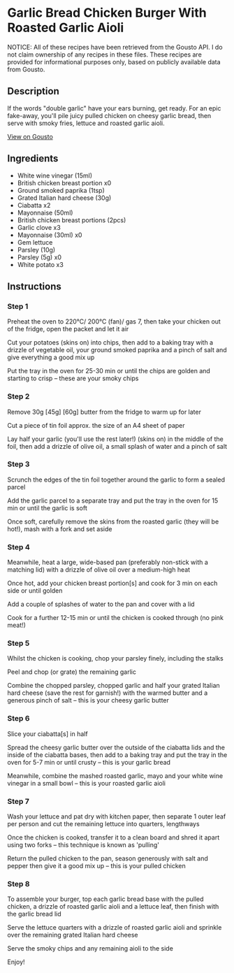 # Garlic Bread Chicken Burger With Roasted Garlic Aioli 

NOTICE: All of these recipes have been retrieved from the Gousto API. I do not claim ownership of any recipes in these files. These recipes are provided for informational purposes only, based on publicly available data from Gousto.

## Description

If the words "double garlic" have your ears burning, get ready. For an epic fake-away, you'll pile juicy pulled chicken on cheesy garlic bread, then serve with smoky fries, lettuce and roasted garlic aioli. 

[View on Gousto](https://www.gousto.co.uk/recipes/cookbook/garlic-bread-chicken-burger-with-roasted-garlic-aioli)

## Ingredients

- White wine vinegar (15ml)
- British chicken breast portion x0
- Ground smoked paprika (1tsp)
- Grated Italian hard cheese (30g)
- Ciabatta x2
- Mayonnaise (50ml)
- British chicken breast portions (2pcs)
- Garlic clove x3
- Mayonnaise (30ml) x0
- Gem lettuce
- Parsley (10g)
- Parsley (5g) x0
- White potato x3

## Instructions


### Step 1

Preheat the oven to 220°C/ 200°C (fan)/ gas 7, then take your chicken out of the fridge, open the packet and let it air

Cut your potatoes (skins on) into chips, then add to a baking tray with a drizzle of vegetable oil, your ground smoked paprika and a pinch of salt and give everything a good mix up

Put the tray in the oven for 25-30 min or until the chips are golden and starting to crisp – these are your smoky chips


### Step 2

Remove 30g <span class="text-purple">[45g]</span> <span class="text-danger">[60g]</span> butter from the fridge to warm up for later

Cut a piece of tin foil approx. the size of an A4 sheet of paper

Lay half your garlic (you'll use the rest later!) (skins on) in the middle of the foil, then add a drizzle of olive oil, a small splash of water and a pinch of salt


### Step 3

Scrunch the edges of the tin foil together around the garlic to form a sealed parcel

Add the garlic parcel to a separate tray and put the tray in the oven for 15 min or until the garlic is soft

Once soft, carefully remove the skins from the roasted garlic (they will be hot!), mash with a fork and set aside


### Step 4

Meanwhile, heat a large, wide-based pan (preferably non-stick with a matching lid) with a drizzle of olive oil over a medium-high heat

Once hot, add your chicken breast portion[s] and cook for 3 min on each side or until golden

Add a couple of splashes of water to the pan and cover with a lid

Cook for a further 12-15 min or until the chicken is cooked through (no pink meat!)


### Step 5

Whilst the chicken is cooking, chop your parsley finely, including the stalks

Peel and chop (or grate) the remaining garlic

Combine the chopped parsley, chopped garlic and half your grated Italian hard cheese (save the rest for garnish!) with the warmed butter and a generous pinch of salt – this is your cheesy garlic butter


### Step 6

Slice your ciabatta[s] in half

Spread the cheesy garlic butter over the outside of the ciabatta lids and the inside of the ciabatta bases, then add to a baking tray and put the tray in the oven for 5-7 min or until crusty – this is your garlic bread

Meanwhile, combine the mashed roasted garlic, mayo and your white wine vinegar in a small bowl – this is your roasted garlic aioli


### Step 7

Wash your lettuce and pat dry with kitchen paper, then separate 1 outer leaf per person and cut the remaining lettuce into quarters, lengthways

Once the chicken is cooked, transfer it to a clean board and shred it apart using two forks – this technique is known as 'pulling'

Return the pulled chicken to the pan, season generously with salt and pepper then give it a good mix up – this is your pulled chicken

### Step 8

To assemble your burger, top each garlic bread base with the pulled chicken, a drizzle of roasted garlic aioli and a lettuce leaf, then finish with the garlic bread lid

Serve the lettuce quarters with a drizzle of roasted garlic aioli and sprinkle over the remaining grated Italian hard cheese

Serve the smoky chips and any remaining aioli to the side

Enjoy!

